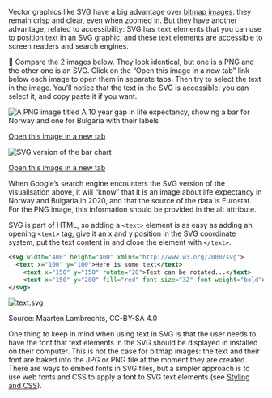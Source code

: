 Vector graphics like SVG have a big advantage over <span class='internal-link'>[bitmap images](bitmap-images)</span>: they remain crisp and clear, even when zoomed in. But they have another advantage, related to accessibility: SVG has `text` elements that you can use to position text in an SVG graphic, and these text elements are accessible to screen readers and search engines.

<aside>
🔎 Compare the 2 images below. They look identical, but one is  a PNG and the other one is an SVG. Click on the “Open this image in a new tab” link below each image to open them in separate tabs. Then try to select the text in the image. You’ll notice that the text in the SVG is accessible: you can select it, and copy paste it if you want.

</aside>

<p class='center'>
<img src='Online%20graphics%20d2d7b9f6c2b748a9a12dc8a006f8330a/life-expectancy2x.png' alt='A PNG image titled A 10 year gap in life expectancy, showing a bar for Norway and one for Bulgaria with their labels' class='max-600' />
</p>
<p><a href="Online%20graphics%20d2d7b9f6c2b748a9a12dc8a006f8330a/life-expectancy2x.png" target="_blank">Open this image in a new tab</a></p>


<p class='center'>
<img src='Online%20graphics%20d2d7b9f6c2b748a9a12dc8a006f8330a/life-expectancy.svg' alt='SVG version of the bar chart' class='max-600' />
</p>

<p class="center">
<a href="Online%20graphics%20d2d7b9f6c2b748a9a12dc8a006f8330a/life-expectancy.svg" target="_blank">Open this image in a new tab</a>
<p>

When Google’s search engine encounters the SVG version of the visualisation above, it will “know” that it is an image about life expectancy in Norway and Bulgaria in 2020, and that the source of the data is Eurostat. For the PNG image, this information should be provided in the alt attribute.

SVG is part of HTML, so adding a `<text>` element is as easy as adding an opening `<text>` tag, give it an x and y position in the SVG coordinate system, put the text content in and close the element with `</text>`.

```xml
<svg width="400" height="400" xmlns="http://www.w3.org/2000/svg">
  <text x="100" y="100">Here is some text</text>
	<text x="150" y="150" rotate="20">Text can be rotated...</text>
	<text x="150" y="200" fill="red" font-size="32" font-weight="bold">and also styled</text>
</svg>
```

![text.svg](Online%20graphics%20d2d7b9f6c2b748a9a12dc8a006f8330a/text.svg)

Source: Maarten Lambrechts, CC-BY-SA 4.0

One thing to keep in mind when using text in SVG is that the user needs to have the font that text elements in the SVG should be displayed in installed on their computer. This is not the case for bitmap images: the text and their font are baked into the JPG or PNG file at the moment they are created. There are ways to embed fonts in SVG files, but a simpler approach is to use web fonts and CSS to apply a font to SVG text elements (see <span class='internal-link'>[Styling and CSS](styling-and-css)</span>).